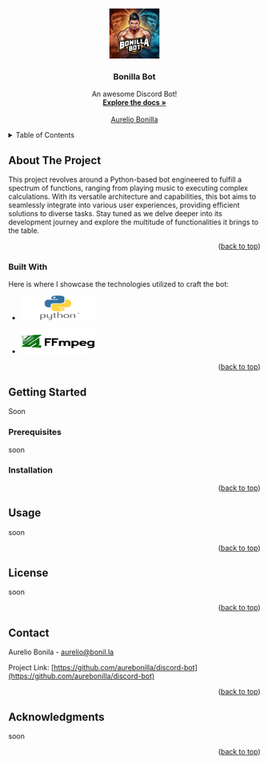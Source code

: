 <a name="readme-top"></a>
<!-- PROJECT LOGO -->
<br />
<div align="center">
  <a href="https://github.com/aurebonilla/discord-bot">
    <img src="img/bonibot.png" alt="Logo" width="100" height="100">
  </a>

  <h3 align="center">Bonilla Bot</h3>

  <p align="center">
    An awesome Discord Bot!
    <br />
    <a href="https://github.com/aurebonilla/discord-bot"><strong>Explore the docs »</strong></a>
    <br />
    <br />
    <a href="https://github.com/aurebonilla">Aurelio Bonilla</a>
  </p>
</div>



<!-- TABLE OF CONTENTS -->
<details>
  <summary>Table of Contents</summary>
  <ol>
    <li>
      <a href="#about-the-project">About The Project</a>
      <ul>
        <li><a href="#built-with">Built With</a></li>
      </ul>
    </li>
    <li>
      <a href="#getting-started">Getting Started</a>
      <ul>
        <li><a href="#prerequisites">Prerequisites</a></li>
        <li><a href="#installation">Installation</a></li>
      </ul>
    </li>
    <li><a href="#usage">Usage</a></li>
    <li><a href="#contributing">Contributing</a></li>
    <li><a href="#license">License</a></li>
    <li><a href="#contact">Contact</a></li>
    <li><a href="#acknowledgments">Acknowledgments</a></li>
  </ol>
</details>



<!-- ABOUT THE PROJECT -->
## About The Project

This project revolves around a Python-based bot engineered to fulfill a spectrum of functions, ranging from playing music to executing complex calculations. With its versatile architecture and capabilities, this bot aims to seamlessly integrate into various user experiences, providing efficient solutions to diverse tasks. Stay tuned as we delve deeper into its development journey and explore the multitude of functionalities it brings to the table.

<p align="right">(<a href="#readme-top">back to top</a>)</p>



### Built With

Here is where I showcase the technologies utilized to craft the bot:

*   <a href="https://www.python.org/">
    <img src="img/python.png" alt="Logo" width="150" height="50">
  </a>
  
* <a href="https://ffmpeg.org/">
    <img src="img/ffmpeg.jpg" alt="Logo" width="150" height="50">
  </a>


<p align="right">(<a href="#readme-top">back to top</a>)</p>



<!-- GETTING STARTED -->
## Getting Started

Soon

### Prerequisites

soon


### Installation



<p align="right">(<a href="#readme-top">back to top</a>)</p>



<!-- USAGE EXAMPLES -->
## Usage

soon



<p align="right">(<a href="#readme-top">back to top</a>)</p>



<!-- LICENSE -->
## License

soon

<p align="right">(<a href="#readme-top">back to top</a>)</p>



<!-- CONTACT -->
## Contact

Aurelio Bonila -  aurelio@bonil.la

Project Link: [https://github.com/aurebonilla/discord-bot](https://github.com/aurebonilla/discord-bot)

<p align="right">(<a href="#readme-top">back to top</a>)</p>


<!-- Acknowledgments -->
## Acknowledgments

soon

<p align="right">(<a href="#readme-top">back to top</a>)</p>


<!-- MARKDOWN LINKS & IMAGES -->
<!-- https://www.markdownguide.org/basic-syntax/#reference-style-links -->
[ffmpeg]: https://prod-images.dacast.com/wp-content/uploads/2021/04/FFmpeg-streaming-software.jpg
[ffmpeg-url]: https://ffmpeg.org/
[python]: https://blog.vermiip.es/wp-content/uploads/2023/10/Python-Symbol_0.png
[python-url]:https://www.python.org/
